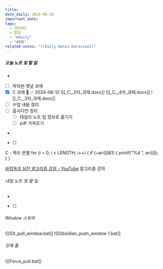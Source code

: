 ```yaml
---
title: 
date_daily: 2024-08-10
important_date: 
tags:
  - 2024년
  - 할일
  - "#daily"
  - "#8월"
related notes: "[[Daily Notes Dataview]]"
---
```

##### 오늘 노트 및 할 일 
- 
- [ ] 파이썬 옛날 과제
- [x] C 과제 🔺 ✅ 2024-08-12
![[_C__5차_과제.docx]]
![[_C__4차_과제.docx]]
![[_C__3차_과제.docx]]
- [ ]  수업 내용 정리
- [ ] 옵시디언 정리
	- [ ] 데일리 노트 팁 정보로 옮기기 
	- [ ] pdf 가져오기
- 
- [ ]  

C - 짝수 판별
    for (i = 0; i < LENGTH; i++) {
        if (~arr[i]&1) {
            printf("%d ", arr[i]);
        }
    }

[바킹독의 실전 알고리즘 강의 - YouTube](https://youtube.com/playlist?list=PLtqbFd2VIQv4O6D6l9HcD732hdrnYb6CY&si=BrJ0D8Nny0tFFsWf)
알고리즘 강의


###### 내일 노트 및 할 일
- 
- [ ] 


######  Window 스위치
![[Git_pull_window.bat]]
![[Obsidian_push_window 1.bat]]



###### 강제 풀
![[Force_pull.bat]]